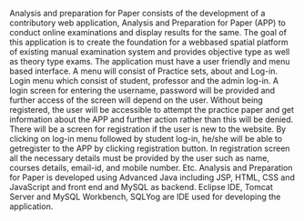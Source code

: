 Analysis and preparation for Paper consists of the development of a contributory web
application, Analysis and Preparation for Paper (APP) to conduct online examinations and
display results for the same. The goal of this application is to create the foundation for a webbased spatial platform of existing manual examination system and provides objective type as
well as theory type exams.
The application must have a user friendly and menu based interface. A menu will consist
of Practice sets, about and Log-in. Login menu which consist of student, professor and the
admin log-in. A login screen for entering the username, password will be provided and further
access of the screen will depend on the user. Without being registered, the user will be
accessible to attempt the practice paper and get information about the APP and further action
rather than this will be denied. There will be a screen for registration if the user is new to the
website. By clicking on log-in menu followed by student log-in, he/she will be able to getregister
to the APP by clicking registration button. In registration screen all the necessary details must
be provided by the user such as name, courses details, email-id, and mobile number. Etc.
Analysis and Preparation for Paper is developed using Advanced Java including JSP,
HTML, CSS and JavaScript and front end and MySQL as backend. Eclipse IDE, Tomcat Server
and MySQL Workbench, SQLYog are IDE used for developing the application.
